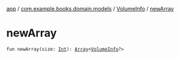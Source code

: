 [app](../../index.md) / [com.example.books.domain.models](../index.md) / [VolumeInfo](index.md) / [newArray](./new-array.md)

# newArray

`fun newArray(size: `[`Int`](https://kotlinlang.org/api/latest/jvm/stdlib/kotlin/-int/index.html)`): `[`Array`](https://kotlinlang.org/api/latest/jvm/stdlib/kotlin/-array/index.html)`<`[`VolumeInfo`](index.md)`?>`